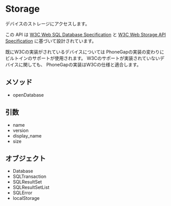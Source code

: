 Storage
==========

デバイスのストレージにアクセスします。

この API は [W3C Web SQL Database Specification](http://dev.w3.org/html5/webdatabase/) と
 [W3C Web Storage API Specification](http://dev.w3.org/html5/webstorage/) に基づいて設計されています。

既にW3Cの実装がされているデバイスについては PhoneGapの実装の変わりにビルトインのサポートが使用されます。
W3Cのサポートが実装されていないデバイスに関しても、 PhoneGapの実装はW3Cの仕様と適合します。

メソッド
-------

- openDatabase

引数
---------

- name
- version
- display_name
- size

オブジェクト
-------

- Database
- SQLTransaction
- SQLResultSet
- SQLResultSetList
- SQLError
- localStorage
